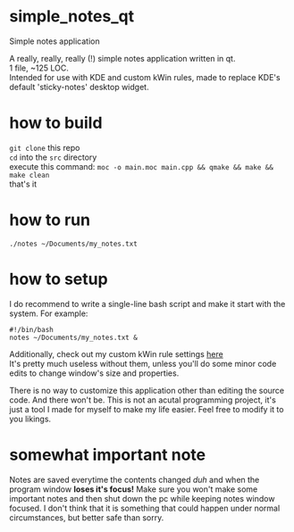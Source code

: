# simple_notes_qt
Simple notes application

A really, really, really (!) simple notes application written in qt.  
1 file, ~125 LOC.  
Intended for use with KDE and custom kWin rules, made to replace KDE's default 'sticky-notes' desktop widget.  

# how to build
`git clone` this repo  
`cd` into the `src` directory  
execute this command:
`moc -o main.moc main.cpp && qmake && make && make clean`  
that's it

# how to run
`./notes ~/Documents/my_notes.txt`

# how to setup
I do recommend to write a single-line bash script and make it start with the system. For example:
```
#!/bin/bash
notes ~/Documents/my_notes.txt &
```
Additionally, check out my custom kWin rule settings [here](kWin_settings/)  
It's pretty much useless without them, unless you'll do some minor code edits to change window's size and properties.  
  
There is no way to customize this application other than editing the source code. And there won't be. This is not an acutal programming project, it's just a tool I made for myself to make my life easier. Feel free to modify it to you likings.

# somewhat important note
Notes are saved everytime the contents changed *duh* and when the program window **loses it's focus!** Make sure you won't make some important notes and then shut down the pc while keeping notes window focused. I don't think that it is something that could happen under normal circumstances, but better safe than sorry.
